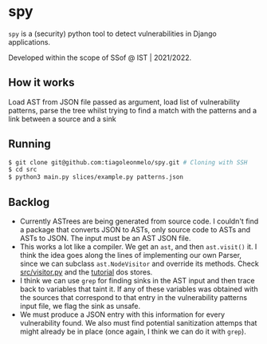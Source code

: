 # spy
`spy` is a (security) python tool to detect vulnerabilities in Django applications.

Developed within the scope of SSof @ IST | 2021/2022.

## How it works
Load AST from JSON file passed as argument, load list of vulnerability patterns, parse the tree whilst trying to find a match with the patterns and a link between a source and a sink

## Running
```bash
$ git clone git@github.com:tiagoleonmelo/spy.git # Cloning with SSH
$ cd src
$ python3 main.py slices/example.py patterns.json
```

## Backlog
* Currently ASTrees are being generated from source code. I couldn't find a package that converts JSON to ASTs, only source code to ASTs and ASTs to JSON. The input must be an AST JSON file.
* This works a lot like a compiler. We get an `ast`, and then `ast.visit()` it. I think the idea goes along the lines of implementing our own Parser, since we can subclass `ast.NodeVisitor` and override its methods. Check [src/visitor.py](https://github.com/tiagoleonmelo/spy/blob/main/src/visitor.py) and the [tutorial](https://greentreesnakes.readthedocs.io/en/latest/manipulating.html) dos stores.
* I think we can use `grep` for finding sinks in the AST input and then trace back to variables that taint it. If any of these variables was obtained with the sources that correspond to that entry in the vulnerability patterns input file, we flag the sink as unsafe.
* We must produce a JSON entry with this information for every vulnerability found. We also must find potential sanitization attemps that might already be in place (once again, I think we can do it with `grep`).

